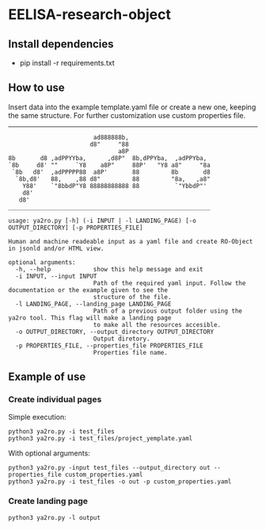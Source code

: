 # EELISA-research-object

## Install dependencies

* pip install -r requirements.txt

## How to use 

Insert data into the example template.yaml file or create a new one, keeping the same structure.
For further customization use custom properties file.

---

```
                        ad888888b,                         
                       d8"     "88                         
                               a8P                         
8b       d8 ,adPPYYba,      ,d8P"  8b,dPPYba,  ,adPPYba,   
`8b     d8' ""     `Y8    a8P"     88P'   "Y8 a8"     "8a  
 `8b   d8'  ,adPPPPP88  a8P'       88         8b       d8  
  `8b,d8'   88,    ,88 d8"         88         "8a,   ,a8"  
    Y88'    `"8bbdP"Y8 88888888888 88          `"YbbdP"'   
    d8'                                                    
   d8' 
_________________________________________________________
    
usage: ya2ro.py [-h] (-i INPUT | -l LANDING_PAGE) [-o OUTPUT_DIRECTORY] [-p PROPERTIES_FILE]

Human and machine readeable input as a yaml file and create RO-Object in jsonld and/or HTML view.

optional arguments:
  -h, --help            show this help message and exit
  -i INPUT, --input INPUT
                        Path of the required yaml input. Follow the documentation or the example given to see the
                        structure of the file.
  -l LANDING_PAGE, --landing_page LANDING_PAGE
                        Path of a previous output folder using the ya2ro tool. This flag will make a landing page
                        to make all the resources accesible.
  -o OUTPUT_DIRECTORY, --output_directory OUTPUT_DIRECTORY
                        Output diretory.
  -p PROPERTIES_FILE, --properties_file PROPERTIES_FILE
                        Properties file name.
```

## Example of use

### Create individual pages

Simple execution:

`python3 ya2ro.py -i test_files`   
`python3 ya2ro.py -i test_files/project_yemplate.yaml`   


With optional arguments:

`python3 ya2ro.py -input test_files --output_directory out --properties_file custom_properties.yaml`   
`python3 ya2ro.py -i test_files -o out -p custom_properties.yaml`

### Create landing page

`python3 ya2ro.py -l output`


